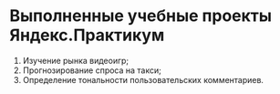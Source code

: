 # Выполненные учебные проекты Яндекс.Практикум
1. Изучение рынка видеоигр;
2. Прогнозирование спроса на такси;
3. Определение тональности пользовательских комментариев.

